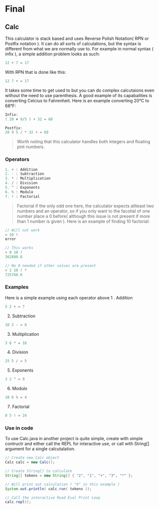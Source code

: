 # Final

## Calc

This calculator is stack based and uses Reverse Polish Notation( RPN or Postfix notation ). It can do all sorts of calculations, but the syntax is different from what we are normally use to. For example in normal syntax ( infix ), a simple addition problem looks as such:
```Java
12 + 7 = 17
```
With RPN that is done like this:
```Java
12 7 + = 17
```

It takes some time to get used to but you can do complex calcutaions even without the need to use parenthesis. A good example of its capabalities is converting Celcius to Fahrenheit. Here is an example converting 20°C to 68°F:
```Java
Infix:
( 20 × 9/5 ) + 32 = 68

Postfix:
20 9 5 / * 32 + = 68
```

> Worth noting that this calculator handles both integers and floating pint numbers.

### Operators

```Java
1. + : Addition
2. - : Subtraction
3. * : Multiplication
4. / : Division
5. ^ : Exponents
6. % : Modulo
7. ! : Factorial
```
> Factorial if the only odd one here, the calcutalor expects atlteast two numbers and an operator, so if you only want to the facotial of one number place a 0 before( although this issue is not present if more than 1 number is given ). Here is an example of finding 10 factorial:

```Java
// Will not work
> 10 !
error

// This works
> 0 10 !
362880.0

// No 0 needed if other values are present
> 2 10 ! *
725760.0
```

### Examples

Here is a simple example using each operator above
1 . Addition
```Java
5 2 + = 7
```
2. Subtraction
```Java
10 2 - = 8
```
3. Multiplication
```Java
3 6 * = 18
```
4. Division
```Java
25 5 / = 5
```
5. Exponents
```Java
3 2 ^ = 9
```
6. Modulo
```Java
10 6 % = 4
```
7. Factorial
```Java
0 5 ! = 24
```

### Use in code

To use Calc.java in another project is quite simple, create with simple contructr and either call the REPL for interactive use, or call with String[] argument for a single calcutalation.
```Java
// Create new Calc object
Calc calc = new Calc();

// Create String[] to calculate
String[] tokens = new String[] { "2", "1", "+", "3", "*" };

// Will print out calculation ( "9" in this example )
System.out.println( calc.run( tokens ));

// Call the interactive Read Eval Print Loop
calc.repl();
```
